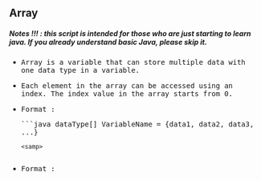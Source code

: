 ## Array
##### Notes !!! : this script is intended for those who are just starting to learn java. If you already understand basic Java, please skip it.

- <samp>Array is a variable that can store multiple data with one data type in a variable.</samp>

- <samp>Each element in the array can be accessed using an index. The index value in the array starts from 0.</samp>

- <samp>Format :</samp>

  <samp>
  ```java
  dataType[] VariableName = {data1, data2, data3, ...}
 
  ```
  <samp>
    
- <samp>Format :</samp>







